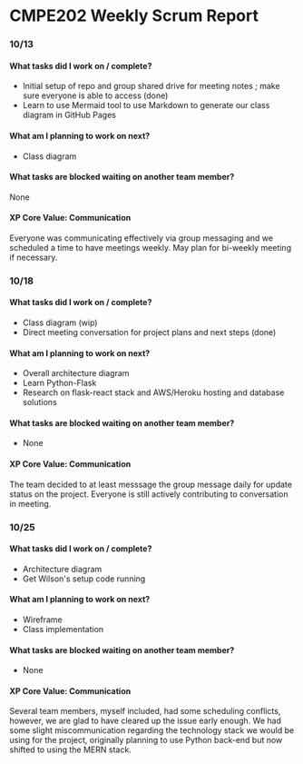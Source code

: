 # CMPE202 Weekly Scrum Report

### 10/13
#### What tasks did I work on / complete?
- Initial setup of repo and group shared drive for meeting notes ; make sure everyone is able to access (done)
- Learn to use Mermaid tool to use Markdown to generate our class diagram in GitHub Pages

#### What am I planning to work on next?
- Class diagram

#### What tasks are blocked waiting on another team member?
None

#### XP Core Value: Communication
Everyone was communicating effectively via group messaging and we scheduled a time to have meetings weekly. May plan for bi-weekly meeting if necessary.

### 10/18
#### What tasks did I work on / complete?
- Class diagram (wip)
- Direct meeting conversation for project plans and next steps (done)

#### What am I planning to work on next?
- Overall architecture diagram
- Learn Python-Flask
- Research on flask-react stack and AWS/Heroku hosting and database solutions

#### What tasks are blocked waiting on another team member?
- None

#### XP Core Value: Communication
The team decided to at least messsage the group message daily for update status on the project. Everyone is still actively contributing to conversation in meeting.

### 10/25
#### What tasks did I work on / complete?
- Architecture diagram
- Get Wilson's setup code running

#### What am I planning to work on next?
- Wireframe
- Class implementation

#### What tasks are blocked waiting on another team member?
- None

#### XP Core Value: Communication
Several team members, myself included, had some scheduling conflicts, however, we are glad to have cleared up the issue early enough. We had some slight miscommunication regarding the technology stack we would be using for the project, originally planning to use Python back-end but now shifted to using the MERN stack.